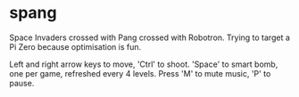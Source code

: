# spang
Space Invaders crossed with Pang crossed with Robotron.  Trying to target a Pi Zero because optimisation is fun.

Left and right arrow keys to move, 'Ctrl' to shoot.  'Space' to smart bomb, one per game, refreshed every 4 levels.  Press 'M' to mute music, 'P' to pause.
